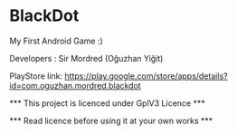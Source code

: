 # BlackDot
My First Android Game :)

Developers : Sir Mordred (Oğuzhan Yiğit)

PlayStore link: https://play.google.com/store/apps/details?id=com.oguzhan.mordred.blackdot

*** This project is licenced under GplV3 Licence ***

*** Read licence before using it at your own works ***
